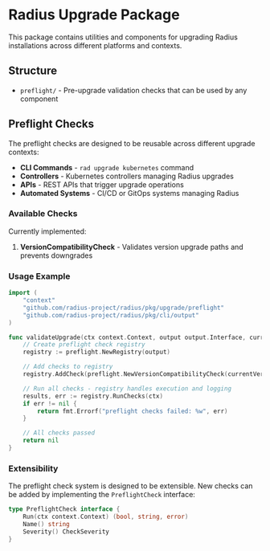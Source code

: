 # Radius Upgrade Package

This package contains utilities and components for upgrading Radius installations across different platforms and contexts.

## Structure

- `preflight/` - Pre-upgrade validation checks that can be used by any component

## Preflight Checks

The preflight checks are designed to be reusable across different upgrade contexts:

- **CLI Commands** - `rad upgrade kubernetes` command
- **Controllers** - Kubernetes controllers managing Radius upgrades
- **APIs** - REST APIs that trigger upgrade operations
- **Automated Systems** - CI/CD or GitOps systems managing Radius

### Available Checks

Currently implemented:

1. **VersionCompatibilityCheck** - Validates version upgrade paths and prevents downgrades

### Usage Example

```go
import (
    "context"
    "github.com/radius-project/radius/pkg/upgrade/preflight"
    "github.com/radius-project/radius/pkg/cli/output"
)

func validateUpgrade(ctx context.Context, output output.Interface, currentVersion, targetVersion string) error {
    // Create preflight check registry
    registry := preflight.NewRegistry(output)

    // Add checks to registry
    registry.AddCheck(preflight.NewVersionCompatibilityCheck(currentVersion, targetVersion))

    // Run all checks - registry handles execution and logging
    results, err := registry.RunChecks(ctx)
    if err != nil {
        return fmt.Errorf("preflight checks failed: %w", err)
    }

    // All checks passed
    return nil
}
```

### Extensibility

The preflight check system is designed to be extensible. New checks can be added by implementing the `PreflightCheck` interface:

```go
type PreflightCheck interface {
    Run(ctx context.Context) (bool, string, error)
    Name() string
    Severity() CheckSeverity
}
```
